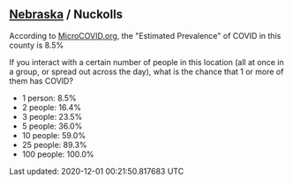 
## [Nebraska](/united-states/nebraska) / Nuckolls

According to [MicroCOVID.org](http://microcovid.org),
the "Estimated Prevalence" of COVID in this county is 8.5%

If you interact with a certain number of people in this location
(all at once in a group, or spread out across the day), what is the chance that
1 or more of them has COVID?

- 1 person: 8.5%
- 2 people: 16.4%
- 3 people: 23.5%
- 5 people: 36.0%
- 10 people: 59.0%
- 25 people: 89.3%
- 100 people: 100.0%

Last updated: 2020-12-01 00:21:50.817683 UTC
